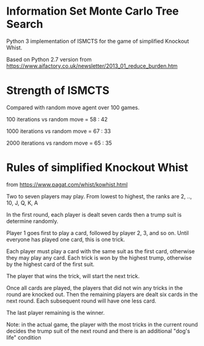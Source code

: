 Information Set Monte Carlo Tree Search
=======================================

Python 3 implementation of ISMCTS for the game of simplified Knockout Whist.

Based on Python 2.7 version from https://www.aifactory.co.uk/newsletter/2013_01_reduce_burden.htm

Strength of ISMCTS
==================
Compared with random move agent over 100 games.

100 iterations vs random move =  58 : 42

1000 iterations vs random move = 67 : 33

2000 iterations vs random move = 65 : 35

Rules of simplified Knockout Whist
==================================
from https://www.pagat.com/whist/kowhist.html

Two to seven players may play. From lowest to highest, the ranks are 2, .., 10, J, Q, K, A

In the first round, each player is dealt seven cards then a trump suit is
determine randomly.

Player 1 goes first to play a card, followed by player 2, 3, and so on. Until
everyone has played one card, this is one trick.

Each player must play a card with the same suit as the first card, otherwise
they may play any card. Each trick is won by the highest trump, otherwise by
the highest card of the first suit.

The player that wins the trick, will start the next trick.

Once all cards are played, the players that did not win any tricks in the round
are knocked out. Then the remaining players are dealt six cards in
the next round. Each subsequent round will have one less card.

The last player remaining is the winner.

Note: in the actual game, the player with the most tricks in the current
round decides the trump suit of the next round and there is an additional
"dog's life" condition
